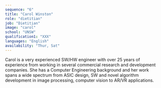 ```yaml
---
sequence: "6"
title: "Carol Winston"
role: "dietitian"
job: "Dietitian"
image: "carol"
school: "UNSW"
qualification1: "XXX"
languages: "English"
availability: "Thur, Sat"
---
```


Carol is a very experienced SW/HW engineer with over 25 years of experience from 
working in several commercial research and development companies. She has a 
Computer Engineering background and her work spans a wide spectrum from ASIC 
design, SW and novel algorithm development in image processing, computer vision 
to AR/VR applications. 